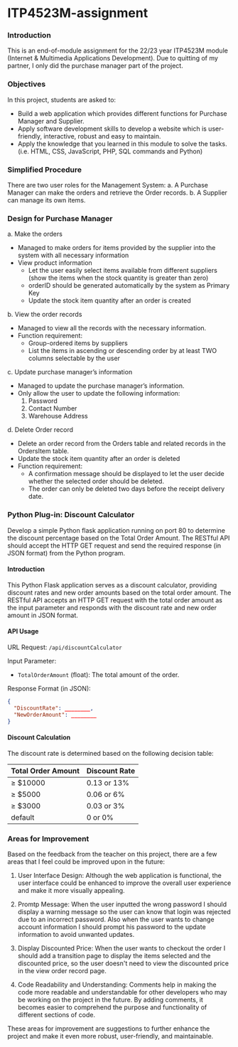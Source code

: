 # ITP4523M-assignment

### Introduction

This is an end-of-module assignment for the 22/23 year ITP4523M module (Internet & Multimedia Applications Development). Due to quitting of my partner, I only did the purchase manager part of the project.

### Objectives

In this project, students are asked to:
- Build a web application which provides different functions for Purchase Manager and Supplier.
- Apply software development skills to develop a website which is user-friendly, interactive, robust and easy to maintain.
- Apply the knowledge that you learned in this module to solve the tasks. (i.e. HTML, CSS, JavaScript, PHP, SQL commands and Python)

### Simplified Procedure

There are two user roles for the Management System:
a. A Purchase Manager can make the orders and retrieve the Order records.
b. A Supplier can manage its own items.

### Design for Purchase Manager

a. Make the orders

- Managed to make orders for items provided by the supplier into the system with all necessary information
- View product information
  - Let the user easily select items available from different suppliers (show the items when the stock quantity is greater than zero)
  - orderID should be generated automatically by the system as Primary Key
  - Update the stock item quantity after an order is created

b. View the order records

- Managed to view all the records with the necessary information.
- Function requirement:
  - Group-ordered items by suppliers
  - List the items in ascending or descending order by at least TWO columns selectable by the user

c. Update purchase manager’s information

- Managed to update the purchase manager’s information.
- Only allow the user to update the following information:
  1. Password
  2. Contact Number
  3. Warehouse Address

d. Delete Order record

- Delete an order record from the Orders table and related records in the OrdersItem table.
- Update the stock item quantity after an order is deleted
- Function requirement:
  - A confirmation message should be displayed to let the user decide whether the selected order should be deleted.
  - The order can only be deleted two days before the receipt delivery date.

### Python Plug-in: Discount Calculator

Develop a simple Python flask application running on port 80 to determine the discount percentage based on the Total Order Amount. The RESTful API should accept the HTTP GET request and send the required response (in JSON format) from the Python program.
#### Introduction

This Python Flask application serves as a discount calculator, providing discount rates and new order amounts based on the total order amount. The RESTful API accepts an HTTP GET request with the total order amount as the input parameter and responds with the discount rate and new order amount in JSON format.

#### API Usage

URL Request: `/api/discountCalculator`

Input Parameter:
- `TotalOrderAmount` (float): The total amount of the order.

Response Format (in JSON):
```json
{
  "DiscountRate": ________,
  "NewOrderAmount": ________
}
```

#### Discount Calculation

The discount rate is determined based on the following decision table:

| Total Order Amount | Discount Rate |
| ----------------- | ------------- |
| ≥ $10000          | 0.13 or 13%   |
| ≥ $5000           | 0.06 or 6%    |
| ≥ $3000           | 0.03 or 3%    |
| default           | 0 or 0%       |

### Areas for Improvement

Based on the feedback from the teacher on this project, there are a few areas that I feel could be improved upon in the future:

1. User Interface Design: Although the web application is functional, the user interface could be enhanced to improve the overall user experience and make it more visually appealing.

2. Promtp Message: When the user inputted the wrong password I should display a warning message so the user can know that login was rejected due to an incorrect password. Also when the user wants to change account information I should prompt his password to the update information to avoid unwanted updates.

3. Display Discounted Price: When the user wants to checkout the order I should add a transition page to display the items selected and the discounted price, so the user doesn't need to view the discounted price in the view order record page.

4. Code Readability and Understanding: Comments help in making the code more readable and understandable for other developers who may be working on the project in the future. By adding comments, it becomes easier to comprehend the purpose and functionality of different sections of code.

These areas for improvement are suggestions to further enhance the project and make it even more robust, user-friendly, and maintainable.

